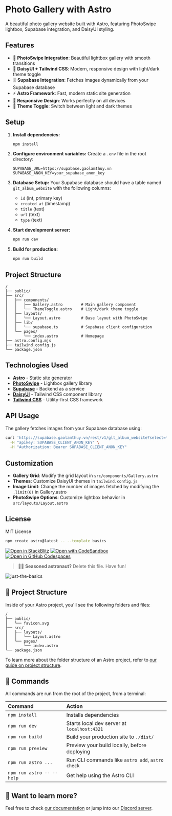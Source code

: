 # Photo Gallery with Astro

A beautiful photo gallery website built with Astro, featuring PhotoSwipe lightbox, Supabase integration, and DaisyUI styling.

## Features

- 📸 **PhotoSwipe Integration**: Beautiful lightbox gallery with smooth transitions
- 🎨 **DaisyUI + Tailwind CSS**: Modern, responsive design with light/dark theme toggle
- 🗄️ **Supabase Integration**: Fetches images dynamically from your Supabase database
- ⚡ **Astro Framework**: Fast, modern static site generation
- 📱 **Responsive Design**: Works perfectly on all devices
- 🌙 **Theme Toggle**: Switch between light and dark themes

## Setup

1. **Install dependencies:**

   ```bash
   npm install
   ```

2. **Configure environment variables:**
   Create a `.env` file in the root directory:

   ```env
   SUPABASE_URL=https://supabase.gaolamthuy.vn
   SUPABASE_ANON_KEY=your_supabase_anon_key
   ```

3. **Database Setup:**
   Your Supabase database should have a table named `glt_album_website` with the following columns:

   - `id` (int, primary key)
   - `created_at` (timestamp)
   - `title` (text)
   - `url` (text)
   - `type` (text)

4. **Start development server:**

   ```bash
   npm run dev
   ```

5. **Build for production:**
   ```bash
   npm run build
   ```

## Project Structure

```
/
├── public/
├── src/
│   ├── components/
│   │   ├── Gallery.astro        # Main gallery component
│   │   └── ThemeToggle.astro    # Light/dark theme toggle
│   ├── layouts/
│   │   └── Layout.astro         # Base layout with PhotoSwipe
│   ├── lib/
│   │   └── supabase.ts          # Supabase client configuration
│   └── pages/
│       └── index.astro          # Homepage
├── astro.config.mjs
├── tailwind.config.js
└── package.json
```

## Technologies Used

- **[Astro](https://astro.build)** - Static site generator
- **[PhotoSwipe](https://photoswipe.com)** - Lightbox gallery library
- **[Supabase](https://supabase.com)** - Backend as a service
- **[DaisyUI](https://daisyui.com)** - Tailwind CSS component library
- **[Tailwind CSS](https://tailwindcss.com)** - Utility-first CSS framework

## API Usage

The gallery fetches images from your Supabase database using:

```bash
curl 'https://supabase.gaolamthuy.vn/rest/v1/glt_album_website?select=*' \
  -H "apikey: SUPABASE_CLIENT_ANON_KEY" \
  -H "Authorization: Bearer SUPABASE_CLIENT_ANON_KEY"
```

## Customization

- **Gallery Grid**: Modify the grid layout in `src/components/Gallery.astro`
- **Themes**: Customize DaisyUI themes in `tailwind.config.js`
- **Image Limit**: Change the number of images fetched by modifying the `.limit(6)` in Gallery.astro
- **PhotoSwipe Options**: Customize lightbox behavior in `src/layouts/Layout.astro`

## License

MIT License

```sh
npm create astro@latest -- --template basics
```

[![Open in StackBlitz](https://developer.stackblitz.com/img/open_in_stackblitz.svg)](https://stackblitz.com/github/withastro/astro/tree/latest/examples/basics)
[![Open with CodeSandbox](https://assets.codesandbox.io/github/button-edit-lime.svg)](https://codesandbox.io/p/sandbox/github/withastro/astro/tree/latest/examples/basics)
[![Open in GitHub Codespaces](https://github.com/codespaces/badge.svg)](https://codespaces.new/withastro/astro?devcontainer_path=.devcontainer/basics/devcontainer.json)

> 🧑‍🚀 **Seasoned astronaut?** Delete this file. Have fun!

![just-the-basics](https://github.com/withastro/astro/assets/2244813/a0a5533c-a856-4198-8470-2d67b1d7c554)

## 🚀 Project Structure

Inside of your Astro project, you'll see the following folders and files:

```text
/
├── public/
│   └── favicon.svg
├── src/
│   ├── layouts/
│   │   └── Layout.astro
│   └── pages/
│       └── index.astro
└── package.json
```

To learn more about the folder structure of an Astro project, refer to [our guide on project structure](https://docs.astro.build/en/basics/project-structure/).

## 🧞 Commands

All commands are run from the root of the project, from a terminal:

| Command                   | Action                                           |
| :------------------------ | :----------------------------------------------- |
| `npm install`             | Installs dependencies                            |
| `npm run dev`             | Starts local dev server at `localhost:4321`      |
| `npm run build`           | Build your production site to `./dist/`          |
| `npm run preview`         | Preview your build locally, before deploying     |
| `npm run astro ...`       | Run CLI commands like `astro add`, `astro check` |
| `npm run astro -- --help` | Get help using the Astro CLI                     |

## 👀 Want to learn more?

Feel free to check [our documentation](https://docs.astro.build) or jump into our [Discord server](https://astro.build/chat).
